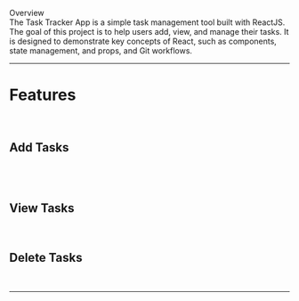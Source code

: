 Overview <br>
The Task Tracker App is a simple task management tool built with ReactJS. The goal of this project is to help users add, view, and manage their tasks. It is designed to demonstrate key concepts of React, such as components, state management, and props, and Git workflows.

<hr>
<h1>Features</h1> <br>
<h2>Add Tasks<h2><br>
<h2>View Tasks</h2><br>
<h2>Delete Tasks</h2></br>
<hr>
